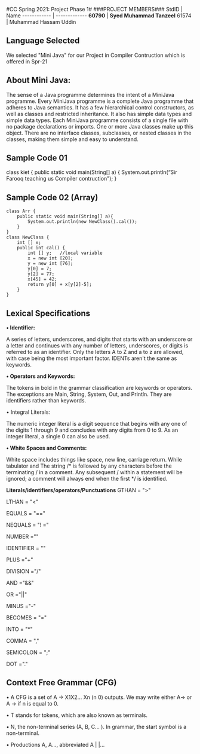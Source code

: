 #CC Spring 2021: Project Phase 1#
###PROJECT MEMBERS###
StdID | Name
------------ | -------------
**60790** | **Syed Muhammad Tanzeel** <!--this is the group leader in bold-->
 61574 | Muhammad Hassam Uddin
<!-- Replace name and student ids with acutally group member names and ids-->

## Language Selected ##
We selected "Mini Java" for our Project in Compiler Contruction which is offered in Spr-21
<!--Replace with your choice-->
## About Mini Java: ##
The sense of a Java programme determines the intent of a MiniJava programme. Every MiniJava programme is a complete Java programme that adheres to Java semantics. It has a few hierarchical control constructors, as well as classes and restricted inheritance. It also has simple data types and simple data types.
Each MiniJava programme consists of a single file with no package declarations or imports. One or more Java classes make up this object. 
There are no interface classes, subclasses, or nested classes in the classes, making them simple and easy to understand.

## Sample Code 01 ##
  class kiet {
       public static void main(String[] a)
       {
               System.out.println(“Sir Farooq teaching us Compiler contruction");
       }
       
 ## Sample Code 02 (Array) ##      
    class Arr {
        public static void main(String[] a){
            System.out.println(new NewClass().cal());
        }
    }
    class NewClass {
        int [] x;
        public int cal() {
            int [] y;   //local variable 
            x = new int [20];
            y = new int [76];
            y[0] = 7;
            y[2] = 77;
            x[45] = 42;
            return y[0] + x[y[2]-5];
        }
    }
    
 ## Lexical Specifications ##
  
 **• Identifier:**
    
A series of letters, underscores, and digits that starts with an underscore or a letter and continues with any number of letters, underscores, or digits is referred to as an identifier. Only the letters A to Z and a to z are allowed, with case being the most important factor. IDENTs aren't the same as keywords.

**• Operators and Keywords:**

The tokens in bold in the grammar classification are keywords or operators. The exceptions are Main, String, System, Out, and Println. They are identifiers rather than keywords.

 • Integral Literals:
 
The numeric integer literal is a digit sequence that begins with any one of the digits 1 through 9 and concludes with any digits from 0 to 9. As an integer literal, a single 0 can also be used.

**• White Spaces and Comments:**
 
 White space includes things like space, new line, carriage return. While tabulator and The string /* is followed by any characters before the terminating / in a comment. Any subsequent / within a statement will be ignored; a comment will always end when the first */ is identified.
 
**Literals/identifiers/operators/Punctuations**
GTHAN = ">"

LTHAN = "<"

EQUALS = "=="

NEQUALS = "! ="

NUMBER =""

IDENTIFIER = ""

PLUS ="+"

DIVISION ="/"

AND ="&&"

OR ="||"

MINUS ="-"

BECOMES = "="

INTO = "*"

COMMA = ","

SEMICOLON = ";"

DOT ="."

## Context Free Grammar (CFG) ##

• A CFG is a set of A -> X1X2... Xn (n 0) outputs. We may write either A-> or A -> if n is equal to 0.

• T stands for tokens, which are also known as terminals.

• N, the non-terminal series (A, B, C... ). In grammar, the start symbol is a non-terminal.

• Productions A, A..., abbreviated A | |...



